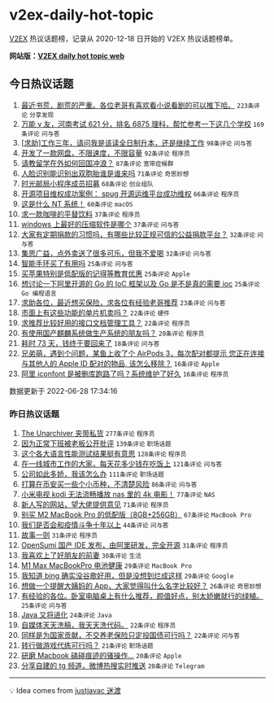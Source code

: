 # v2ex-daily-hot-topic

[V2EX](https://www.v2ex.com/) 热议话题榜，记录从 2020-12-18 日开始的 V2EX 热议话题榜单。

**网站版：[V2EX daily hot topic web](https://boojack.github.io/v2ex-daily-hot-topic-web/)**

## 今日热议话题

<!-- TODAY BEGIN -->

1. [最近书荒，剧荒的严重。各位老哥有喜欢看小说看剧的可以推下哈。](https://www.v2ex.com/t/862603) `223条评论` `分享发现`
1. [万能 v 友，河南考试 621 分，排名 6875 理科，帮忙参考一下这几个学校](https://www.v2ex.com/t/862656) `169条评论` `问与答`
1. [[求助]工作三年，请问我是该读全日制升本，还是继续工作](https://www.v2ex.com/t/862648) `98条评论` `问与答`
1. [开发了一款网盘，不限速度，不限容量](https://www.v2ex.com/t/862608) `92条评论` `程序员`
1. [请教留学在外如何回国冲浪？](https://www.v2ex.com/t/862636) `87条评论` `宽带症候群`
1. [人脸识别能识别出双胞胎谁是谁来吗](https://www.v2ex.com/t/862633) `71条评论` `奇思妙想`
1. [时光邮局小程序成员招募](https://www.v2ex.com/t/862632) `68条评论` `创业组队`
1. [开源项目维权成功案例： spug 开源运维平台成功维权](https://www.v2ex.com/t/862599) `66条评论` `程序员`
1. [这是什么 NT 系统！](https://www.v2ex.com/t/862658) `60条评论` `macOS`
1. [求一款咖啡的平替饮料](https://www.v2ex.com/t/862777) `37条评论` `程序员`
1. [windows 上最好的压缩软件是哪个](https://www.v2ex.com/t/862733) `37条评论` `问与答`
1. [大家有定期捐款的习惯吗，有哪些比较正规可信的公益捐款平台？](https://www.v2ex.com/t/862785) `32条评论` `问与答`
1. [集思广益，点外卖送了很多可乐，但我不爱喝](https://www.v2ex.com/t/862723) `32条评论` `问与答`
1. [智能手环买了有用吗](https://www.v2ex.com/t/862732) `25条评论` `问与答`
1. [买苹果特别是低配版的记得等教育优惠](https://www.v2ex.com/t/862642) `25条评论` `Apple`
1. [想讨论一下阿里开源的 Go 的 IoC 框架以及 Go 是不是真的需要 ioc](https://www.v2ex.com/t/862639) `25条评论` `Go 编程语言`
1. [求助各位，最近想买保险，求各位有经验老哥推荐](https://www.v2ex.com/t/862734) `23条评论` `问与答`
1. [市面上有这些功能的单片机卖吗？](https://www.v2ex.com/t/862621) `22条评论` `硬件`
1. [求推荐比较好用的接口文档管理工具？](https://www.v2ex.com/t/862607) `22条评论` `程序员`
1. [有使用国产麒麟系统做生产系统的朋友吗？](https://www.v2ex.com/t/862647) `20条评论` `程序员`
1. [耗时 73 天，钱终于要回来了](https://www.v2ex.com/t/862750) `18条评论` `问与答`
1. [兄弟萌，遇到个问题，某鱼上收了个 AirPods 3，每次配对都提示 您正在连接与其他人的 Apple ID 配对的物品, 该怎么移除？](https://www.v2ex.com/t/862729) `16条评论` `Apple`
1. [阿里 iconfont 是被删库跑路了吗？系统维护了好久](https://www.v2ex.com/t/862699) `16条评论` `程序员`

数据更新于 2022-06-28 17:34:16

<!-- TODAY END -->

### 昨日热议话题

<!-- YESTERDAY BEGIN -->

1. [The Unarchiver 夹带私货](https://www.v2ex.com/t/862428) `277条评论` `程序员`
1. [因为正常下班被老板公开批评](https://www.v2ex.com/t/862395) `139条评论` `职场话题`
1. [这个各大语言性能测试结果挺有意思](https://www.v2ex.com/t/862452) `128条评论` `程序员`
1. [在一线城市工作的大家，每天花多少钱在吃饭上](https://www.v2ex.com/t/862448) `121条评论` `问与答`
1. [公司如此多娇，我该怎么办](https://www.v2ex.com/t/862406) `111条评论` `职场话题`
1. [打算在币安买一些个小币种，不清楚风险](https://www.v2ex.com/t/862393) `86条评论` `问与答`
1. [小米电视 kodi 无法流畅播放 nas 里的 4k 电影！](https://www.v2ex.com/t/862484) `77条评论` `NAS`
1. [新人写的网站，望大佬提供意见](https://www.v2ex.com/t/862397) `71条评论` `程序员`
1. [别买 M2 MacBook Pro 的低配版（8GB+256GB）](https://www.v2ex.com/t/862381) `67条评论` `MacBook Pro`
1. [我们是否会和疫情斗争十年以上](https://www.v2ex.com/t/862546) `44条评论` `问与答`
1. [故事一则](https://www.v2ex.com/t/862515) `31条评论` `程序员`
1. [OpenSumi 国产 IDE 发布，由阿里研发，完全开源](https://www.v2ex.com/t/862392) `31条评论` `程序员`
1. [我喜欢上了好朋友的前妻](https://www.v2ex.com/t/862420) `30条评论` `生活`
1. [M1 Max MacBookPro 电池健康](https://www.v2ex.com/t/862441) `29条评论` `MacBook Pro`
1. [我知道 bing 确实没谷歌好用，但是没想到烂成这样](https://www.v2ex.com/t/862434) `29条评论` `Google`
1. [想做一个提醒大姨妈的 App，大家觉得叫什么名字比较好？](https://www.v2ex.com/t/862574) `26条评论` `奇思妙想`
1. [有经验的各位。卧室电脑桌上有什么推荐，颜值好点，别太娇嫩就行的绿植。](https://www.v2ex.com/t/862390) `25条评论` `问与答`
1. [Java 又将进化](https://www.v2ex.com/t/862548) `24条评论` `Java`
1. [自媒体天天洗稿，我天天洗代码。](https://www.v2ex.com/t/862498) `22条评论` `程序员`
1. [同样是为国家贡献，不交养老保险只定投国债可行吗？](https://www.v2ex.com/t/862475) `22条评论` `问与答`
1. [转行做游戏代练可行吗？](https://www.v2ex.com/t/862474) `21条评论` `职场话题`
1. [研磨 Macbook 磕碰痕迹的骚操作...](https://www.v2ex.com/t/862430) `20条评论` `Apple`
1. [分享自建的 tg 频道，微博热搜实时推送](https://www.v2ex.com/t/862391) `20条评论` `Telegram`

<!-- YESTERDAY END -->

---

💡 Idea comes from [justjavac 迷渡](https://github.com/justjavac/)

